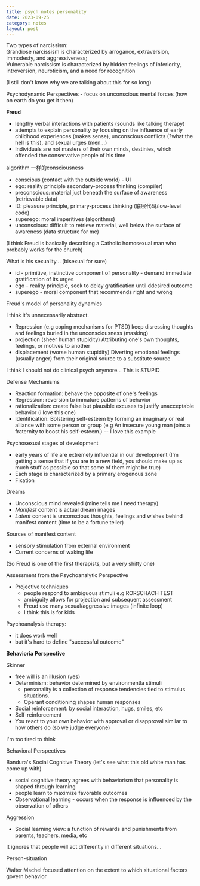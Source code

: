 ```yaml
---
title: psych notes personality
date: 2023-09-25
category: notes
layout: post
---
```


Two types of narcissism:  
Grandiose narcissism is characterized by arrogance, extraversion, immodesty, and aggressiveness;  
Vulnerable narcissism is characterized by hidden feelings of inferiority, introversion, neuroticism, and a need for recognition  

(I still don't know why we are talking about this for so long)

Psychodynamic Perspectives - focus on unconscious mental forces (how on earth do you get it then)

**Freud**

- lengthy verbal interactions with patients (sounds like talking therapy)
- attempts to explain personality by focusing on the influence of early childhood experiences (makes sense), unconscious conflicts (?what the hell is this), and sexual urges (men...)
- Individuals are not masters of their own minds, destinies, which offended the conservative people of his time

algorithm 一样的consciousness

- conscious (contact with the outside world) - UI  
- ego: reality principle secondary-process thinking (compiler)  
- preconscious: material just beneath the surface of awareness (retrievable data)  
- ID: pleasure principle, primary-process thinking (底层代码/low-level code)
- superego: moral imperitives (algorithms)  
- unconscious: difficult to retrieve material, well below the surface of awareness (data structure for me)  

(I think Freud is basically describing a Catholic homosexual man who probably works for the church)

What is his sexuality... (bisexual for sure)

- id - primitive, instinctive component of personality - demand immediate gratification of its urges
- ego - reality principle, seek to delay gratification until ddesired outcome
- superego - moral component that recommends right and wrong 

Freud's model of personality dynamics 

I think it's unnecessarily abstract. 

- Repression (e.g coping mechanisms for PTSD) keep disressing thoughts and feelings buried in the unconsciousness (masking)
- projection (sheer human stupidity) Attributing one's own thoughts, feelings, or motives to another
- displacement (worse human stupidity) Diverting emotional feelings (usually anger) from their original source to a substitute source 

I think I should not do clinical psych anymore... This is STUPID

Defense Mechanisms
- Reaction formation: behave the opposite of one's feelings 
- Regression: reversion to immature patterns of behavior
- rationalization: create false but plausible excuses to justify unacceptable behavior (i love this one)
- Identification: Bolstering self-esteem by forming an imaginary or real alliance with some person or group (e.g An insecure young man joins a fraternity to boost his self-esteem.) -- I love this example

Psychosexual stages of development
- early years of life are extremely influential in our development (I'm getting a sense that if you are in a new field, you should make up as much stuff as possible so that some of them might be true)
- Each stage is characterized by a primary erogenous zone 
- Fixation 


Dreams
- Unconscious mind revealed (mine tells me I need therapy)
- *Manifest* content is actual dream images 
- *Latent* content is unconscious thoughts, feelings and wishes behind manifest content (time to be a fortune teller)

Sources of manifest content 
- sensory stimulation from external environment
- Current concerns of waking life 

(So Freud is one of the first therapists, but a very shitty one)

Assessment from the Psychoanalytic Perspective
- Projective techniques
  - people respond to ambiguous stimuli e.g RORSCHACH TEST
  - ambiguity allows for projection and subsequent assessment 
  - Freud use many sexual/aggressive images (infinite loop)
  - I think this is for kids 

Psychoanalysis therapy:
- it does work well
- but it's hard to define "successful outcome" 

**Behavioria Perspective** 

Skinner
- free will is an illusion (yes)
- Determinism: behavior determined by environmentla stimuli
  - personality is a collection of response tendencies tied to stimulus situations.
  - Operant conditioning shapes human responses
- Social reinforcement: by social interaction, hugs, smiles, etc
- Self-reinforcement 
- You react to your own behavior with approval or disapproval similar to how others do (so we judge everyone)

I'm too tired to think

Behavioral Perspectives

Bandura's Social Cognitive Theory (let's see what this old white man has come up with)

- social cognitive theory agrees with behaviorism that personality is shaped through learning
- people learn to maximize favorable outcomes
- Observational learning - occurs when the response is influenced by the observation of others 

Aggression
- Social learning view: a function of rewards and punishments from parents, teachers, media, etc

It ignores that people will act differently in different situations...

Person-situation 

Walter Mschel focused attention on the extent to which situational factors govern behavior
